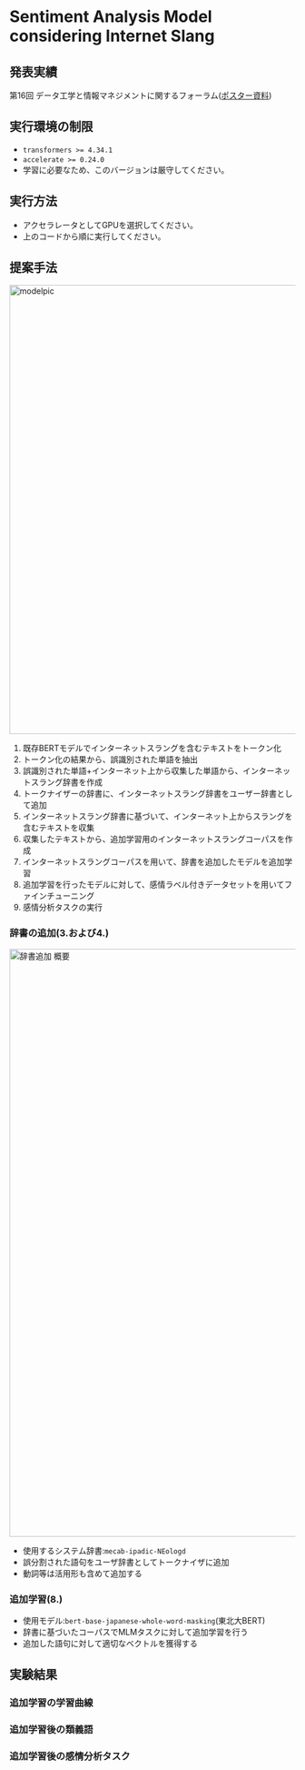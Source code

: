 # Sentiment Analysis Model considering Internet Slang

## 発表実績
第16回 データ工学と情報マネジメントに関するフォーラム([ポスター資料](https://drive.google.com/file/d/1epG7FTqm2PCWhgCPYqLY50oq5AhdWX2C/view?usp=drive_link))

## 実行環境の制限
* `transformers >= 4.34.1`
* `accelerate >= 0.24.0`
* 学習に必要なため、このバージョンは厳守してください。

## 実行方法
* アクセラレータとしてGPUを選択してください。
* 上のコードから順に実行してください。

## 提案手法
<img width="790" alt="modelpic" src="https://github.com/ykimo113/slangBert/assets/153272953/d4bf3bff-ef0c-43ef-af83-a63dd045edf3">

1. 既存BERTモデルでインターネットスラングを含むテキストをトークン化  
2. トークン化の結果から、誤識別された単語を抽出  
3. 誤識別された単語+インターネット上から収集した単語から、インターネットスラング辞書を作成  
4. トークナイザーの辞書に、インターネットスラング辞書をユーザー辞書として追加  
5. インターネットスラング辞書に基づいて、インターネット上からスラングを含むテキストを収集  
6. 収集したテキストから、追加学習用のインターネットスラングコーパスを作成  
7. インターネットスラングコーパスを用いて、辞書を追加したモデルを追加学習  
8. 追加学習を行ったモデルに対して、感情ラベル付きデータセットを用いてファインチューニング  
9. 感情分析タスクの実行

### 辞書の追加(3.および4.)
<img width="1034" alt="辞書追加 概要" src="https://github.com/ykimo113/slangBert/assets/153272953/59c63175-ef05-402b-8d34-9fb33bfe5090">

* 使用するシステム辞書:`mecab-ipadic-NEologd`
* 誤分割された語句をユーザ辞書としてトークナイザに追加
* 動詞等は活用形も含めて追加する

### 追加学習(8.)

* 使用モデル:`bert-base-japanese-whole-word-masking`(東北大BERT)
* 辞書に基づいたコーパスでMLMタスクに対して追加学習を行う
* 追加した語句に対して適切なベクトルを獲得する



## 実験結果
### 追加学習の学習曲線

### 追加学習後の類義語

### 追加学習後の感情分析タスク

